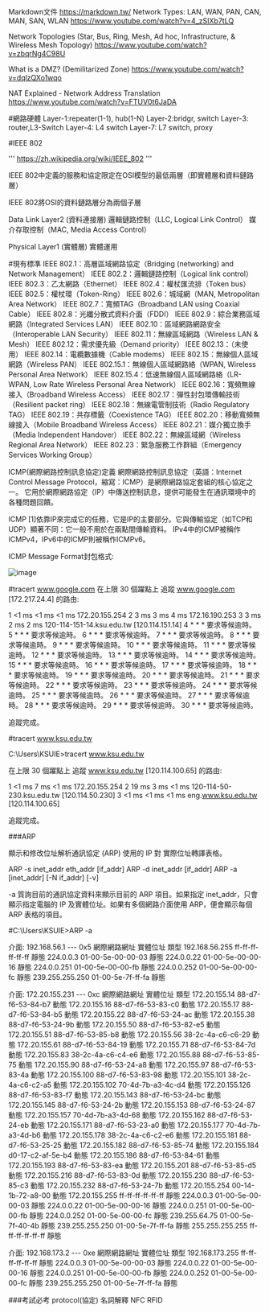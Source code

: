 Markdown文件
https://markdown.tw/
Network Types: LAN, WAN, PAN, CAN, MAN, SAN, WLAN
https://www.youtube.com/watch?v=4_zSIXb7tLQ

Network Topologies (Star, Bus, Ring, Mesh, Ad hoc, Infrastructure, & Wireless Mesh Topology)
https://www.youtube.com/watch?v=zbqrNg4C98U

What is a DMZ? (Demilitarized Zone)
https://www.youtube.com/watch?v=dqlzQXo1wqo

NAT Explained - Network Address Translation
https://www.youtube.com/watch?v=FTUV0t6JaDA


#網路硬體
Layer-1:repeater(1-1), hub(1-N)
Layer-2:bridgr, switch
Layer-3: router,L3-Switch
Layer-4: L4 switch
Layer-7: L7 switch, proxy

#IEEE 802

'''
https://zh.wikipedia.org/wiki/IEEE_802
'''

IEEE 802中定義的服務和協定限定在OSI模型的最低兩層（即實體層和資料鏈路層）

IEEE 802將OSI的資料鏈路層分為兩個子層

Data Link Layer2 (資料連接層)  邏輯鏈路控制（LLC, Logical Link Control）
                              媒介存取控制（MAC, Media Access Control）
                 
Physical Layer1 (實體層) 實體運用

#現有標準
IEEE 802.1：高層區域網路協定（Bridging (networking) and Network Management）
IEEE 802.2：邏輯鏈路控制（Logical link control）
IEEE 802.3：乙太網路（Ethernet）
IEEE 802.4：權杖匯流排（Token bus）
IEEE 802.5：權杖環（Token-Ring）
IEEE 802.6：城域網（MAN, Metropolitan Area Network）
IEEE 802.7：寬頻TAG（Broadband LAN using Coaxial Cable）
IEEE 802.8：光纖分散式資料介面（FDDI）
IEEE 802.9：綜合業務區域網路（Integrated Services LAN）
IEEE 802.10：區域網路網路安全（Interoperable LAN Security）
IEEE 802.11：無線區域網路（Wireless LAN & Mesh）
IEEE 802.12：需求優先級（Demand priority）
IEEE 802.13：（未使用）
IEEE 802.14：電纜數據機（Cable modems）
IEEE 802.15：無線個人區域網路（Wireless PAN）
IEEE 802.15.1：無線個人區域網路絡（WPAN, Wireless Personal Area Network）
IEEE 802.15.4：低速無線個人區域網路絡（LR-WPAN, Low Rate Wireless Personal Area Network）
IEEE 802.16：寬頻無線接入（Broadband Wireless Access）
IEEE 802.17：彈性封包環傳輸技術（Resilient packet ring）
IEEE 802.18：無線電管制技術（Radio Regulatory TAG）
IEEE 802.19：共存標籤（Coexistence TAG）
IEEE 802.20：移動寬頻無線接入（Mobile Broadband Wireless Access）
IEEE 802.21：媒介獨立換手（Media Independent Handover）
IEEE 802.22：無線區域網（Wireless Regional Area Network）
IEEE 802.23：緊急服務工作群組（Emergency Services Working Group）

ICMP(網際網路控制訊息協定)定義
網際網路控制訊息協定（英語：Internet Control Message Protocol，縮寫：ICMP）是網際網路協定套組的核心協定之一。
它用於網際網路協定（IP）中傳送控制訊息，提供可能發生在通訊環境中的各種問題回饋。

ICMP [1]依靠IP來完成它的任務，它是IP的主要部分。它與傳輸協定（如TCP和UDP）顯著不同：它一般不用於在兩點間傳輸資料。
IPv4中的ICMP被稱作ICMPv4，IPv6中的ICMP則被稱作ICMPv6。

ICMP Message Format封包格式:

![image](http://telescript.denayer.wenk.be/~hcr/cn/idoceo/images/icmp_header.gif)


































#tracert www.google.com
在上限 30 個躍點上
追蹤 www.google.com [172.217.24.4] 的路由:

  1    <1 ms    <1 ms    <1 ms  172.20.155.254
  2     3 ms     3 ms     4 ms  172.16.190.253
  3     3 ms     2 ms     2 ms  120-114-151-14.ksu.edu.tw [120.114.151.14]
  4     *        *        *     要求等候逾時。
  5     *        *        *     要求等候逾時。
  6     *        *        *     要求等候逾時。
  7     *        *        *     要求等候逾時。
  8     *        *        *     要求等候逾時。
  9     *        *        *     要求等候逾時。
 10     *        *        *     要求等候逾時。
 11     *        *        *     要求等候逾時。
 12     *        *        *     要求等候逾時。
 13     *        *        *     要求等候逾時。
 14     *        *        *     要求等候逾時。
 15     *        *        *     要求等候逾時。
 16     *        *        *     要求等候逾時。
 17     *        *        *     要求等候逾時。
 18     *        *        *     要求等候逾時。
 19     *        *        *     要求等候逾時。
 20     *        *        *     要求等候逾時。
 21     *        *        *     要求等候逾時。
 22     *        *        *     要求等候逾時。
 23     *        *        *     要求等候逾時。
 24     *        *        *     要求等候逾時。
 25     *        *        *     要求等候逾時。
 26     *        *        *     要求等候逾時。
 27     *        *        *     要求等候逾時。
 28     *        *        *     要求等候逾時。
 29     *        *        *     要求等候逾時。
 30     *        *        *     要求等候逾時。

追蹤完成。

#tracert www.ksu.edu.tw

C:\Users\KSUIE>tracert www.ksu.edu.tw

在上限 30 個躍點上
追蹤 www.ksu.edu.tw [120.114.100.65] 的路由:

  1    <1 ms     7 ms    <1 ms  172.20.155.254
  2    19 ms     3 ms    <1 ms  120-114-50-230.ksu.edu.tw [120.114.50.230]
  3    <1 ms    <1 ms    <1 ms  eng.www.ksu.edu.tw [120.114.100.65]

追蹤完成。

###ARP

顯示和修改位址解析通訊協定 (ARP) 使用的 IP 對
實際位址轉譯表格。

ARP -s inet_addr eth_addr [if_addr]
ARP -d inet_addr [if_addr]
ARP -a [inet_addr] [-N if_addr] [-v]

  -a            質詢目前的通訊協定資料來顯示目前的
                ARP 項目。如果指定 inet_addr，只會顯示指定電腦的
                IP 及實體位址。如果有多個網路介面使用 ARP，便會顯示每個 ARP
                表格的項目。
                
#C:\Users\KSUIE>ARP -a

介面: 192.168.56.1 --- 0x5
  網際網路網址          實體位址               類型
  192.168.56.255        ff-ff-ff-ff-ff-ff     靜態
  224.0.0.3             01-00-5e-00-00-03     靜態
  224.0.0.22            01-00-5e-00-00-16     靜態
  224.0.0.251           01-00-5e-00-00-fb     靜態
  224.0.0.252           01-00-5e-00-00-fc     靜態
  239.255.255.250       01-00-5e-7f-ff-fa     靜態

介面: 172.20.155.231 --- 0xc
  網際網路網址          實體位址               類型
  172.20.155.14         88-d7-f6-53-84-b7     動態
  172.20.155.16         88-d7-f6-53-83-c0     動態
  172.20.155.17         88-d7-f6-53-84-b5     動態
  172.20.155.22         88-d7-f6-53-24-ac     動態
  172.20.155.38         88-d7-f6-53-24-9b     動態
  172.20.155.50         88-d7-f6-53-82-e5     動態
  172.20.155.51         88-d7-f6-53-85-b8     動態
  172.20.155.56         38-2c-4a-c6-c6-29     動態
  172.20.155.61         88-d7-f6-53-84-19     動態
  172.20.155.71         88-d7-f6-53-84-7d     動態
  172.20.155.83         38-2c-4a-c6-c4-e6     動態
  172.20.155.88         88-d7-f6-53-85-75     動態
  172.20.155.90         88-d7-f6-53-24-a8     動態
  172.20.155.97         88-d7-f6-53-83-4a     動態
  172.20.155.100        88-d7-f6-53-83-98     動態
  172.20.155.101        38-2c-4a-c6-c2-a5     動態
  172.20.155.102        70-4d-7b-a3-4c-d4     動態
  172.20.155.126        88-d7-f6-53-83-f7     動態
  172.20.155.143        88-d7-f6-53-24-bc     動態
  172.20.155.145        88-d7-f6-53-24-2b     動態
  172.20.155.153        88-d7-f6-53-24-87     動態
  172.20.155.157        70-4d-7b-a3-4d-68     動態
  172.20.155.162        88-d7-f6-53-24-eb     動態
  172.20.155.171        88-d7-f6-53-23-a0     動態
  172.20.155.177        70-4d-7b-a3-4d-b6     動態
  172.20.155.178        38-2c-4a-c6-c2-e6     動態
  172.20.155.181        88-d7-f6-53-25-25     動態
  172.20.155.182        88-d7-f6-53-85-74     動態
  172.20.155.184        d0-17-c2-af-5e-b4     動態
  172.20.155.186        88-d7-f6-53-84-61     動態
  172.20.155.193        88-d7-f6-53-83-ea     動態
  172.20.155.201        88-d7-f6-53-85-d5     動態
  172.20.155.216        88-d7-f6-53-83-0d     動態
  172.20.155.230        88-d7-f6-53-85-c3     動態
  172.20.155.232        88-d7-f6-53-24-7b     動態
  172.20.155.254        00-14-1b-72-a8-00     動態
  172.20.155.255        ff-ff-ff-ff-ff-ff     靜態
  224.0.0.3             01-00-5e-00-00-03     靜態
  224.0.0.22            01-00-5e-00-00-16     靜態
  224.0.0.251           01-00-5e-00-00-fb     靜態
  224.0.0.252           01-00-5e-00-00-fc     靜態
  239.255.64.75         01-00-5e-7f-40-4b     靜態
  239.255.255.250       01-00-5e-7f-ff-fa     靜態
  255.255.255.255       ff-ff-ff-ff-ff-ff     靜態

介面: 192.168.173.2 --- 0xe
  網際網路網址          實體位址               類型
  192.168.173.255       ff-ff-ff-ff-ff-ff     靜態
  224.0.0.3             01-00-5e-00-00-03     靜態
  224.0.0.22            01-00-5e-00-00-16     靜態
  224.0.0.251           01-00-5e-00-00-fb     靜態
  224.0.0.252           01-00-5e-00-00-fc     靜態
  239.255.255.250       01-00-5e-7f-ff-fa     靜態


###考試必考
protocol(協定)
名詞解釋
NFC RFID

